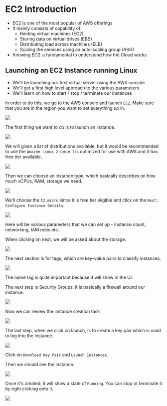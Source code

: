 # EC2 Introduction

- EC2 is one of the most popular of AWS offerings
- It mainly consists of capability of:
    - Renting virtual machines (EC2)
    - Storing data on virtual drives (EBS)
    - Distributing load across machines (ELB)
    - Scaling the services using an auto-scaling group (ASG)
- Knowing EC2 is fundamental to understand how the Cloud works

## Launching an EC2 Instance running Linux

- We'll be launching our first virtual server using the AWS console
- We'll get a first high level approach to the various parameters
- We'll learn on how to start / stop / terminate our instances

In order to do this, we go to the AWS console and launch `EC2`. Make sure that you are in the region you want to set everything up in.

![](../../../images/2019-11-22-10-50-30.png)

The first thing we want to do is to launch an instance. 

![](../../../images/2019-11-22-10-51-20.png)

We will given a list of distributions available, but it would be recommended to use the `Amazon Linux 2` since it is optimized for use with AWS and it has free tier available.

![](../../../images/2019-11-22-10-52-43.png)

Then we can choose an instance type, which basically describes on how much vCPUs, RAM, storage we need.

![](../../../images/2019-11-22-10-53-12.png)

We'll choose the `t2.micro` since it is free tier eligible and click on the `Next: Configure Instance Details`.

![](../../../images/2019-11-22-10-58-27.png)

Here will be various parameters that we can set up - instance count, networking, IAM roles etc.

When clicking on next, we will be asked about the storage.

![](../../../images/2019-11-22-11-00-20.png)

The next section is for tags, which are key-value pairs to classify instances.

![](../../../images/2019-11-22-11-02-13.png)

The name tag is quite important because it will show in the UI.

The next step is Security Groups, it is basically a firewall around our instance.

![](../../../images/2019-11-22-11-04-12.png)

Now we can review the instance creation task

![](../../../images/2019-11-22-11-04-56.png)

The last step, when we click on launch, is to create a key pair which is used to log into the instance. 

![](../../../images/2019-11-22-11-06-07.png)

Click on `Download Key Pair` and `Launch Instances`.

Then we should see the instance.

![](../../../images/2019-11-22-11-07-30.png)

Once it's created, it will show a state of `Running`. You can stop or terminate it by right clicking onto it.

![](../../../images/2019-11-22-11-08-54.png)